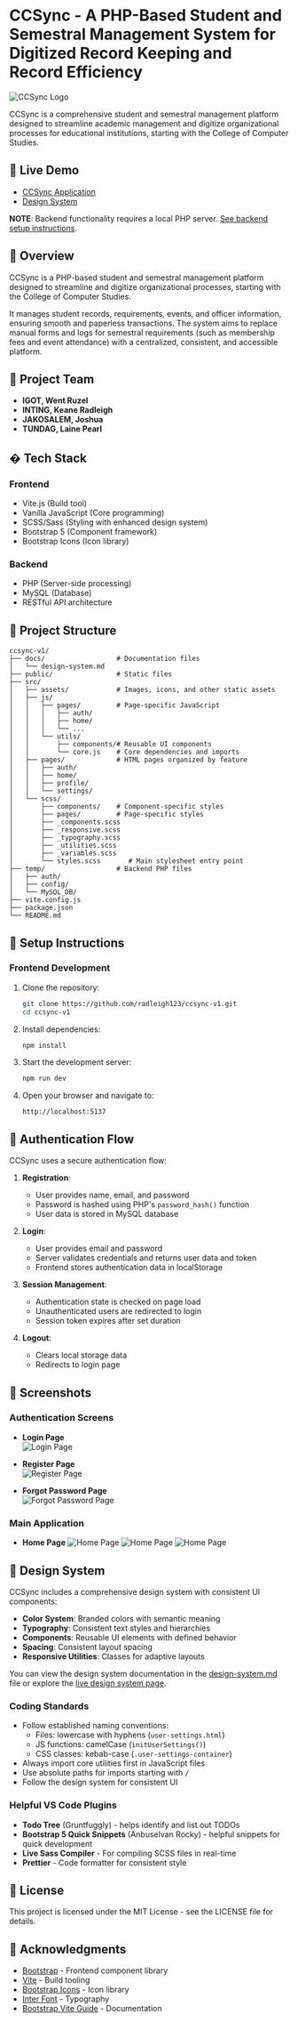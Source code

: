 # CCSync - A PHP-Based Student and Semestral Management System for Digitized Record Keeping and Record Efficiency

![CCSync Logo](src/assets/logo/icons8-sync-50.svg)

CCSync is a comprehensive student and semestral management platform designed to streamline academic management and digitize organizational processes for educational institutions, starting with the College of Computer Studies.

## 🔗 Live Demo

- [CCSync Application](https://radleigh123.github.io/ccsync-v1/)
- [Design System](https://radleigh123.github.io/ccsync-v1/design-system.html)

**NOTE**: Backend functionality requires a local PHP server. 
[See backend setup instructions](https://github.com/radleigh123/ccsync-v1/tree/keane/feature/auth-fix/temp).

## 📖 Overview

CCSync is a PHP-based student and semestral management platform designed to streamline and digitize organizational processes, starting with the College of Computer Studies.

It manages student records, requirements, events, and officer information, ensuring smooth and paperless transactions.
The system aims to replace manual forms and logs for semestral requirements (such as membership fees and event attendance) with a centralized, consistent, and accessible platform.

## 👥 Project Team  
- **IGOT, Went Ruzel**  
- **INTING, Keane Radleigh**  
- **JAKOSALEM, Joshua**  
- **TUNDAG, Laine Pearl** 

## �️ Tech Stack

### Frontend
- Vite.js (Build tool)
- Vanilla JavaScript (Core programming)
- SCSS/Sass (Styling with enhanced design system)
- Bootstrap 5 (Component framework)
- Bootstrap Icons (Icon library)

### Backend
- PHP (Server-side processing)
- MySQL (Database)
- RESTful API architecture

## 📂 Project Structure

```plaintext
ccsync-v1/
├── docs/                  # Documentation files
│   └── design-system.md
├── public/                # Static files
├── src/
│   ├── assets/            # Images, icons, and other static assets
│   ├── js/
│   │   ├── pages/         # Page-specific JavaScript
│   │   │   ├── auth/
│   │   │   ├── home/
│   │   │   └── ...
│   │   └── utils/
│   │       ├── components/# Reusable UI components
│   │       └── core.js    # Core dependencies and imports
│   ├── pages/             # HTML pages organized by feature
│   │   ├── auth/
│   │   ├── home/
│   │   ├── profile/
│   │   └── settings/
│   └── scss/
│       ├── components/    # Component-specific styles
│       ├── pages/         # Page-specific styles
│       ├── _components.scss
│       ├── _responsive.scss
│       ├── _typography.scss
│       ├── _utilities.scss
│       ├── _variables.scss
│       └── styles.scss       # Main stylesheet entry point
├── temp/                  # Backend PHP files
│   ├── auth/
│   ├── config/
│   └── MySQL_DB/
├── vite.config.js
├── package.json
└── README.md
```

## 🔧 Setup Instructions

### Frontend Development

1. Clone the repository:

   ```bash
   git clone https://github.com/radleigh123/ccsync-v1.git
   cd ccsync-v1
   ```

2. Install dependencies:

   ```bash
   npm install
   ```

3. Start the development server:

   ```bash
   npm run dev
   ```

4. Open your browser and navigate to:
   ```
   http://localhost:5137
   ```

## 🔐 Authentication Flow

CCSync uses a secure authentication flow:

1. **Registration**:
   - User provides name, email, and password
   - Password is hashed using PHP's `password_hash()` function
   - User data is stored in MySQL database

2. **Login**:
   - User provides email and password
   - Server validates credentials and returns user data and token
   - Frontend stores authentication data in localStorage

3. **Session Management**:
   - Authentication state is checked on page load
   - Unauthenticated users are redirected to login
   - Session token expires after set duration

4. **Logout**:
   - Clears local storage data
   - Redirects to login page

## 📸 Screenshots 

### Authentication Screens

- **Login Page**  
  ![Login Page](./src/assets/screenshots/login.png)  

- **Register Page**  
  ![Register Page](./src/assets/screenshots/register.png)  

- **Forgot Password Page**  
  ![Forgot Password Page](./src/assets/screenshots/forgot-password.png)

### Main Application

- **Home Page**
  ![Home Page](./src/assets/screenshots/homepage-1.png)
  ![Home Page](./src/assets/screenshots/homepage-2.png)
  ![Home Page](./src/assets/screenshots/homepage-3.png)

## 🎨 Design System

CCSync includes a comprehensive design system with consistent UI components:

- **Color System**: Branded colors with semantic meaning
- **Typography**: Consistent text styles and hierarchies
- **Components**: Reusable UI elements with defined behavior
- **Spacing**: Consistent layout spacing
- **Responsive Utilities**: Classes for adaptive layouts

You can view the design system documentation in the [design-system.md](./docs/design-system.md) file or explore the [live design system page](https://radleigh123.github.io/ccsync-v1/design-system.html).

### Coding Standards

- Follow established naming conventions:
  - Files: lowercase with hyphens (`user-settings.html`)
  - JS functions: camelCase (`initUserSettings()`)
  - CSS classes: kebab-case (`.user-settings-container`)
- Always import core utilities first in JavaScript files
- Use absolute paths for imports starting with `/`
- Follow the design system for consistent UI

### Helpful VS Code Plugins

- **Todo Tree** (Gruntfuggly) - helps identify and list out TODOs
- **Bootstrap 5 Quick Snippets** (Anbuselvan Rocky) - helpful snippets for quick development
- **Live Sass Compiler** - For compiling SCSS files in real-time
- **Prettier** - Code formatter for consistent style

## 📄 License

This project is licensed under the MIT License - see the LICENSE file for details.

## 👏 Acknowledgments

- [Bootstrap](https://getbootstrap.com/) - Frontend component library
- [Vite](https://vitejs.dev/) - Build tooling
- [Bootstrap Icons](https://icons.getbootstrap.com/) - Icon library
- [Inter Font](https://rsms.me/inter/) - Typography
- [Bootstrap Vite Guide](https://getbootstrap.com/docs/5.3/getting-started/vite/) - Documentation
